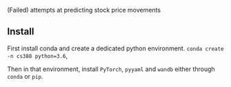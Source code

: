 (Failed) attempts at predicting stock price movements

## Install
First install conda and create a dedicated python environment.
`conda create -n cs388 python=3.6`,

Then in that environment, install `PyTorch`, `pyyaml` and `wandb` either through `conda` or `pip`.
